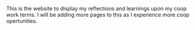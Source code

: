 This is the website to display my reflections and learnings upon my coop work terms.
I will be adding more pages to this as I experience more coop opertunities.
